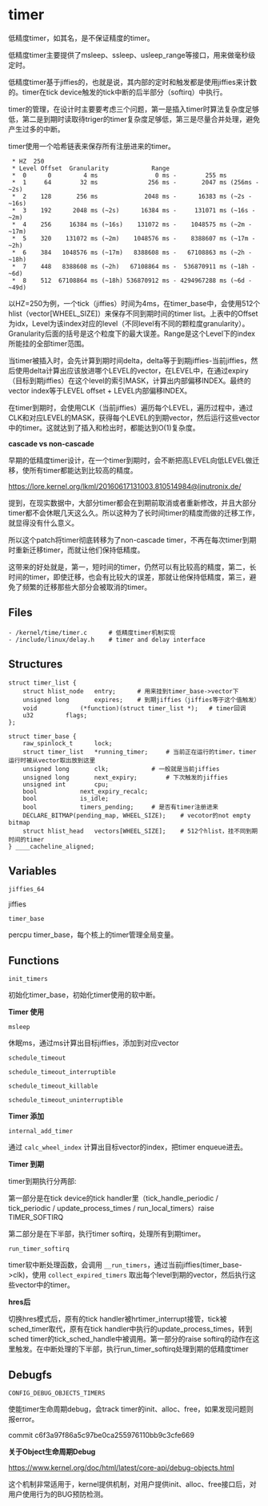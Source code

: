 # timer

低精度timer，如其名，是不保证精度的timer。

低精度timer主要提供了msleep、ssleep、usleep_range等接口，用来做毫秒级定时。

低精度timer基于jiffies的，也就是说，其内部的定时和触发都是使用jiffies来计数的。timer在tick device触发的tick中断的后半部分（softirq）中执行。

timer的管理，在设计时主要要考虑三个问题，第一是插入timer时算法复杂度足够低，第二是到期时读取待triger的timer复杂度足够低，第三是尽量合并处理，避免产生过多的中断。

timer使用一个哈希链表来保存所有注册进来的timer。

```
 * HZ  250
 * Level Offset  Granularity            Range
 *  0	   0         4 ms                0 ms -        255 ms
 *  1	  64        32 ms              256 ms -       2047 ms (256ms - ~2s)
 *  2	 128       256 ms             2048 ms -      16383 ms (~2s - ~16s)
 *  3	 192      2048 ms (~2s)      16384 ms -     131071 ms (~16s - ~2m)
 *  4	 256     16384 ms (~16s)    131072 ms -    1048575 ms (~2m - ~17m)
 *  5	 320    131072 ms (~2m)    1048576 ms -    8388607 ms (~17m - ~2h)
 *  6	 384   1048576 ms (~17m)   8388608 ms -   67108863 ms (~2h - ~18h)
 *  7	 448   8388608 ms (~2h)   67108864 ms -  536870911 ms (~18h - ~6d)
 *  8    512  67108864 ms (~18h) 536870912 ms - 4294967288 ms (~6d - ~49d)
```

以HZ=250为例，一个tick（jiffies）时间为4ms，在timer_base中，会使用512个hlist（vector\[WHEEL_SIZE\]）来保存不同到期时间的timer list。上表中的Offset为idx，Level为该index对应的level（不同level有不同的颗粒度granularity）。Granularity后面的括号是这个粒度下的最大误差。Range是这个Level下的index所能挂的全部timer范围。

当timer被插入时，会先计算到期时间delta，delta等于到期jiffies-当前jiffies，然后使用delta计算出应该放进哪个LEVEL的vector，在LEVEL中，在通过expiry（目标到期jiffies）在这个level的索引MASK，计算出内部偏移INDEX。最终的vector index等于LEVEL offset + LEVEL内部偏移INDEX。

在timer到期时，会使用CLK（当前jiffies）遍历每个LEVEL，遍历过程中，通过CLK和对应LEVEL的MASK，获得每个LEVEL的到期vector，然后运行这些vector中的timer。这就达到了插入和检出时，都能达到O(1)复杂度。

**cascade vs non-cascade**

早期的低精度timer设计，在一个timer到期时，会不断把高LEVEL向低LEVEL做迁移，使所有timer都能达到比较高的精度。

https://lore.kernel.org/lkml/20160617131003.810514984@linutronix.de/

提到，在现实数据中，大部分timer都会在到期前取消或者重新修改，并且大部分timer都不会休眠几天这么久。所以这种为了长时间timer的精度而做的迁移工作，就显得没有什么意义。

所以这个patch将timer彻底转移为了non-cascade timer，不再在每次timer到期时重新迁移timer，而就让他们保持低精度。

这带来的好处就是，第一，短时间的timer，仍然可以有比较高的精度，第二，长时间的timer，即使迁移，也会有比较大的误差，那就让他保持低精度，第三，避免了频繁的迁移那些大部分会被取消的timer。

## Files

```
- /kernel/time/timer.c		# 低精度timer机制实现
- /include/linux/delay.h	# timer and delay interface
```

## Structures

```
struct timer_list {
	struct hlist_node	entry;		# 用来挂到timer_base->vector下
	unsigned long		expires;	# 到期jiffies（jiffies等于这个值触发）
	void			(*function)(struct timer_list *);	# timer回调
	u32			flags;
};
```

```
struct timer_base {
	raw_spinlock_t		lock;
	struct timer_list	*running_timer;		# 当前正在运行的timer，timer运行时被从vector取出放到这里
	unsigned long		clk;			# 一般就是当前jiffies
	unsigned long		next_expiry;		# 下次触发的jiffies
	unsigned int		cpu;
	bool			next_expiry_recalc;
	bool			is_idle;
	bool			timers_pending;		# 是否有timer注册进来
	DECLARE_BITMAP(pending_map, WHEEL_SIZE);	# vecotor的not empty bitmap
	struct hlist_head	vectors[WHEEL_SIZE];	# 512个hlist，挂不同到期时间的timer
} ____cacheline_aligned;
```

## Variables

`jiffies_64`

jiffies

`timer_base`

percpu timer_base，每个核上的timer管理全局变量。

## Functions

`init_timers`

初始化timer_base，初始化timer使用的软中断。

**Timer 使用**

`msleep`

休眠ms，通过ms计算出目标jiffies，添加到对应vector

`schedule_timeout`

`schedule_timeout_interruptible`

`schedule_timeout_killable`

`schedule_timeout_uninterruptible`

**Timer 添加**

`internal_add_timer`

通过 `calc_wheel_index` 计算出目标vector的index，把timer enqueue进去。

**Timer 到期**

timer到期执行分两部:

第一部分是在tick device的tick handler里（tick_handle_periodic / tick_periodic / update_process_times / run_local_timers）raise TIMER_SOFTIRQ

第二部分是在下半部，执行timer softirq，处理所有到期timer。

`run_timer_softirq`

timer软中断处理函数，会调用 `__run_timers`，通过当前jiffies(timer_base->clk)，使用 `collect_expired_timers` 取出每个level到期的vector，然后执行这些vector中的timer。

**hres后**

切换hres模式后，原有的tick handler被hrtimer_interrupt接管，tick被sched_timer取代，原有在tick handler中执行的update_process_times，转到sched timer的tick_sched_handle中被调用。第一部分的raise softirq的动作在这里触发。在中断处理的下半部，执行run_timer_softirq处理到期的低精度timer

## Debugfs

`CONFIG_DEBUG_OBJECTS_TIMERS`

使能timer生命周期debug，会track timer的init、alloc、free，如果发现问题则报error。

commit c6f3a97f86a5c97be0ca255976110bb9c3cfe669

**关于Object生命周期Debug**

<https://www.kernel.org/doc/html/latest/core-api/debug-objects.html>

这个机制非常适用于，kernel提供机制，对用户提供init、alloc、free接口后，对用户使用行为的BUG预防检测。